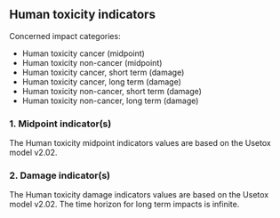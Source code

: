 ## Human toxicity indicators

Concerned impact categories:
- Human toxicity cancer (midpoint)
- Human toxicity non-cancer (midpoint)
- Human toxicity cancer, short term (damage)
- Human toxicity cancer, long term (damage)
- Human toxicity non-cancer, short term (damage)
- Human toxicity non-cancer, long term (damage)

### 1. Midpoint indicator(s)
The Human toxicity midpoint indicators values are based on the Usetox model v2.02.

### 2. Damage indicator(s)
The Human toxicity damage indicators values are based on the Usetox model v2.02. The time horizon for long term impacts 
is infinite.